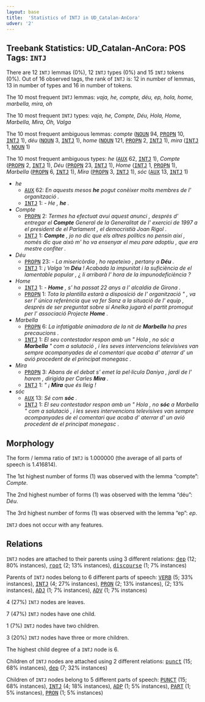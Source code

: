```yaml
---
layout: base
title:  'Statistics of INTJ in UD_Catalan-AnCora'
udver: '2'
---
```


## Treebank Statistics: UD_Catalan-AnCora: POS Tags: `INTJ`

There are 12 `INTJ` lemmas (0%), 12 `INTJ` types (0%) and 15 `INTJ` tokens (0%).
Out of 16 observed tags, the rank of `INTJ` is: 12 in number of lemmas, 13 in number of types and 16 in number of tokens.

The 10 most frequent `INTJ` lemmas: <em>vaja, he, compte, déu, ep, hola, home, marbella, mira, oh</em>

The 10 most frequent `INTJ` types:  <em>vaja, he, Compte, Déu, Hola, Home, Marbella, Mira, Oh, Valga</em>

The 10 most frequent ambiguous lemmas: <em>compte</em> (<tt><a href="ca_ancora-pos-NOUN.html">NOUN</a></tt> 94, <tt><a href="ca_ancora-pos-PROPN.html">PROPN</a></tt> 10, <tt><a href="ca_ancora-pos-INTJ.html">INTJ</a></tt> 1), <em>déu</em> (<tt><a href="ca_ancora-pos-NOUN.html">NOUN</a></tt> 3, <tt><a href="ca_ancora-pos-INTJ.html">INTJ</a></tt> 1), <em>home</em> (<tt><a href="ca_ancora-pos-NOUN.html">NOUN</a></tt> 121, <tt><a href="ca_ancora-pos-PROPN.html">PROPN</a></tt> 2, <tt><a href="ca_ancora-pos-INTJ.html">INTJ</a></tt> 1), <em>mira</em> (<tt><a href="ca_ancora-pos-INTJ.html">INTJ</a></tt> 1, <tt><a href="ca_ancora-pos-NOUN.html">NOUN</a></tt> 1)

The 10 most frequent ambiguous types:  <em>he</em> (<tt><a href="ca_ancora-pos-AUX.html">AUX</a></tt> 62, <tt><a href="ca_ancora-pos-INTJ.html">INTJ</a></tt> 1), <em>Compte</em> (<tt><a href="ca_ancora-pos-PROPN.html">PROPN</a></tt> 2, <tt><a href="ca_ancora-pos-INTJ.html">INTJ</a></tt> 1), <em>Déu</em> (<tt><a href="ca_ancora-pos-PROPN.html">PROPN</a></tt> 23, <tt><a href="ca_ancora-pos-INTJ.html">INTJ</a></tt> 1), <em>Home</em> (<tt><a href="ca_ancora-pos-INTJ.html">INTJ</a></tt> 1, <tt><a href="ca_ancora-pos-PROPN.html">PROPN</a></tt> 1), <em>Marbella</em> (<tt><a href="ca_ancora-pos-PROPN.html">PROPN</a></tt> 6, <tt><a href="ca_ancora-pos-INTJ.html">INTJ</a></tt> 1), <em>Mira</em> (<tt><a href="ca_ancora-pos-PROPN.html">PROPN</a></tt> 3, <tt><a href="ca_ancora-pos-INTJ.html">INTJ</a></tt> 1), <em>sóc</em> (<tt><a href="ca_ancora-pos-AUX.html">AUX</a></tt> 13, <tt><a href="ca_ancora-pos-INTJ.html">INTJ</a></tt> 1)


* <em>he</em>
  * <tt><a href="ca_ancora-pos-AUX.html">AUX</a></tt> 62: <em>En aquests mesos <b>he</b> pogut conèixer molts membres de l' organització .</em>
  * <tt><a href="ca_ancora-pos-INTJ.html">INTJ</a></tt> 1: <em>- He , <b>he</b> .</em>
* <em>Compte</em>
  * <tt><a href="ca_ancora-pos-PROPN.html">PROPN</a></tt> 2: <em>Termes ha efectuat avui aquest anunci , després d' entregar el <b>Compte</b> General de la Generalitat de l' exercici de 1997 a el president de el Parlament , el democristià Joan Rigol .</em>
  * <tt><a href="ca_ancora-pos-INTJ.html">INTJ</a></tt> 1: <em><b>Compte</b> , jo no dic que els altres polítics no pensin així , només dic que això m' ho va ensenyar el meu pare adoptiu , que era mestre confiter .</em>
* <em>Déu</em>
  * <tt><a href="ca_ancora-pos-PROPN.html">PROPN</a></tt> 23: <em>- La misericòrdia , ho repeteixo , pertany a <b>Déu</b> .</em>
  * <tt><a href="ca_ancora-pos-INTJ.html">INTJ</a></tt> 1: <em>¡ Valga 'm <b>Déu</b> ! Acabada la impunitat i la suficiència de el lamentable popular , ¿ li arribarà l' hora de la impunodeficiència ?</em>
* <em>Home</em>
  * <tt><a href="ca_ancora-pos-INTJ.html">INTJ</a></tt> 1: <em>- <b>Home</b> , s' ha passat 22 anys a l' alcaldia de Girona .</em>
  * <tt><a href="ca_ancora-pos-PROPN.html">PROPN</a></tt> 1: <em>Tota la plantilla estarà a disposició de l' organització " , va ser l' única referència que va fer Sanz a la situació de l' equip , després de ser preguntat sobre si Anelka jugarà el partit promogut per l' associació Projecte <b>Home</b> .</em>
* <em>Marbella</em>
  * <tt><a href="ca_ancora-pos-PROPN.html">PROPN</a></tt> 6: <em>La infatigable animadora de la nit de <b>Marbella</b> ha pres precaucions .</em>
  * <tt><a href="ca_ancora-pos-INTJ.html">INTJ</a></tt> 1: <em>El seu contestador respon amb un " Hola , no sóc a <b>Marbella</b> " com a salutació , i les seves intervencions televisives van sempre acompanyades de el comentari que acaba d' aterrar d' un avió procedent de el principat monegasc .</em>
* <em>Mira</em>
  * <tt><a href="ca_ancora-pos-PROPN.html">PROPN</a></tt> 3: <em>Abans de el debat s' emet la pel·lícula Daniya , jardí de l' harem , dirigida per Carles <b>Mira</b> .</em>
  * <tt><a href="ca_ancora-pos-INTJ.html">INTJ</a></tt> 1: <em>" ¡ <b>Mira</b> que és lleig !</em>
* <em>sóc</em>
  * <tt><a href="ca_ancora-pos-AUX.html">AUX</a></tt> 13: <em>Sé com <b>sóc</b> .</em>
  * <tt><a href="ca_ancora-pos-INTJ.html">INTJ</a></tt> 1: <em>El seu contestador respon amb un " Hola , no <b>sóc</b> a Marbella " com a salutació , i les seves intervencions televisives van sempre acompanyades de el comentari que acaba d' aterrar d' un avió procedent de el principat monegasc .</em>

## Morphology

The form / lemma ratio of `INTJ` is 1.000000 (the average of all parts of speech is 1.416814).

The 1st highest number of forms (1) was observed with the lemma “compte”: <em>Compte</em>.

The 2nd highest number of forms (1) was observed with the lemma “déu”: <em>Déu</em>.

The 3rd highest number of forms (1) was observed with the lemma “ep”: <em>ep</em>.

`INTJ` does not occur with any features.


## Relations

`INTJ` nodes are attached to their parents using 3 different relations: <tt><a href="ca_ancora-dep-dep.html">dep</a></tt> (12; 80% instances), <tt><a href="ca_ancora-dep-root.html">root</a></tt> (2; 13% instances), <tt><a href="ca_ancora-dep-discourse.html">discourse</a></tt> (1; 7% instances)

Parents of `INTJ` nodes belong to 6 different parts of speech: <tt><a href="ca_ancora-pos-VERB.html">VERB</a></tt> (5; 33% instances), <tt><a href="ca_ancora-pos-INTJ.html">INTJ</a></tt> (4; 27% instances), <tt><a href="ca_ancora-pos-PRON.html">PRON</a></tt> (2; 13% instances),  (2; 13% instances), <tt><a href="ca_ancora-pos-ADJ.html">ADJ</a></tt> (1; 7% instances), <tt><a href="ca_ancora-pos-ADV.html">ADV</a></tt> (1; 7% instances)

4 (27%) `INTJ` nodes are leaves.

7 (47%) `INTJ` nodes have one child.

1 (7%) `INTJ` nodes have two children.

3 (20%) `INTJ` nodes have three or more children.

The highest child degree of a `INTJ` node is 6.

Children of `INTJ` nodes are attached using 2 different relations: <tt><a href="ca_ancora-dep-punct.html">punct</a></tt> (15; 68% instances), <tt><a href="ca_ancora-dep-dep.html">dep</a></tt> (7; 32% instances)

Children of `INTJ` nodes belong to 5 different parts of speech: <tt><a href="ca_ancora-pos-PUNCT.html">PUNCT</a></tt> (15; 68% instances), <tt><a href="ca_ancora-pos-INTJ.html">INTJ</a></tt> (4; 18% instances), <tt><a href="ca_ancora-pos-ADP.html">ADP</a></tt> (1; 5% instances), <tt><a href="ca_ancora-pos-PART.html">PART</a></tt> (1; 5% instances), <tt><a href="ca_ancora-pos-PRON.html">PRON</a></tt> (1; 5% instances)

